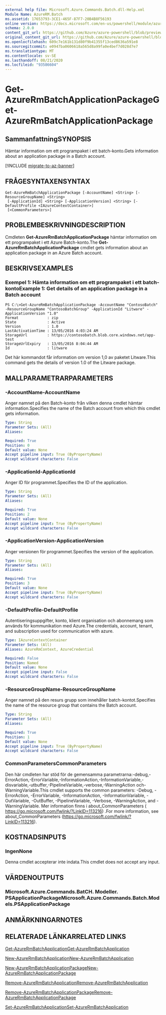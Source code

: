```yaml
---
external help file: Microsoft.Azure.Commands.Batch.dll-Help.xml
Module Name: AzureRM.Batch
ms.assetid: 17653793-3CE1-465F-87F7-20B4B8F56193
online version: https://docs.microsoft.com/en-us/powershell/module/azurerm.batch/get-azurermbatchapplicationpackage
schema: 2.0.0
content_git_url: https://github.com/Azure/azure-powershell/blob/preview/src/ResourceManager/AzureBatch/Commands.Batch/help/Get-AzureRmBatchApplicationPackage.md
original_content_git_url: https://github.com/Azure/azure-powershell/blob/preview/src/ResourceManager/AzureBatch/Commands.Batch/help/Get-AzureRmBatchApplicationPackage.md
ms.openlocfilehash: 609c7e161b131d80f9b41355f13ced8636a591e8
ms.sourcegitcommit: e0947ba0606618a565d8a99fa0e4bef7d028d7e7
ms.translationtype: MT
ms.contentlocale: sv-SE
ms.lasthandoff: 08/21/2020
ms.locfileid: "93586604"
---
```

# <span data-ttu-id="d91e3-101">Get-AzureRmBatchApplicationPackage</span><span class="sxs-lookup"><span data-stu-id="d91e3-101">Get-AzureRmBatchApplicationPackage</span></span>

## <span data-ttu-id="d91e3-102">Sammanfattning</span><span class="sxs-lookup"><span data-stu-id="d91e3-102">SYNOPSIS</span></span>
<span data-ttu-id="d91e3-103">Hämtar information om ett programpaket i ett batch-konto.</span><span class="sxs-lookup"><span data-stu-id="d91e3-103">Gets information about an application package in a Batch account.</span></span>

[!INCLUDE [migrate-to-az-banner](../../includes/migrate-to-az-banner.md)]

## <span data-ttu-id="d91e3-104">FRÅGESYNTAXEN</span><span class="sxs-lookup"><span data-stu-id="d91e3-104">SYNTAX</span></span>

```
Get-AzureRmBatchApplicationPackage [-AccountName] <String> [-ResourceGroupName] <String>
 [-ApplicationId] <String> [-ApplicationVersion] <String> [-DefaultProfile <IAzureContextContainer>]
 [<CommonParameters>]
```

## <span data-ttu-id="d91e3-105">PROBLEMBESKRIVNING</span><span class="sxs-lookup"><span data-stu-id="d91e3-105">DESCRIPTION</span></span>
<span data-ttu-id="d91e3-106">Cmdleten **Get-AzureRmBatchApplicationPackage** hämtar information om ett programpaket i ett Azure Batch-konto.</span><span class="sxs-lookup"><span data-stu-id="d91e3-106">The **Get-AzureRmBatchApplicationPackage** cmdlet gets information about an application package in an Azure Batch account.</span></span>

## <span data-ttu-id="d91e3-107">BESKRIVS</span><span class="sxs-lookup"><span data-stu-id="d91e3-107">EXAMPLES</span></span>

### <span data-ttu-id="d91e3-108">Exempel 1: Hämta information om ett programpaket i ett batch-konto</span><span class="sxs-lookup"><span data-stu-id="d91e3-108">Example 1: Get details of an application package in a Batch account</span></span>
```
PS C:\>Get-AzureRmBatchApplicationPackage -AccountName "ContosoBatch" -ResourceGroupName "ContosoBatchGroup" -ApplicationId "Litware" -ApplicationVersion "1.0"
Format             : zip
State              : Active
Version            : 1.0
LastActivationTime : 13/05/2016 4:03:24 AM
StorageUrl         : https://contosobatch.blob.core.windows.net/app-test
StorageUrlExpiry   : 13/05/2016 8:04:44 AM
Id                 : litware
```

<span data-ttu-id="d91e3-109">Det här kommandot får information om version 1,0 av paketet Litware.</span><span class="sxs-lookup"><span data-stu-id="d91e3-109">This command gets the details of version 1.0 of the Litware package.</span></span>

## <span data-ttu-id="d91e3-110">MALLPARAMETRAR</span><span class="sxs-lookup"><span data-stu-id="d91e3-110">PARAMETERS</span></span>

### <span data-ttu-id="d91e3-111">-AccountName</span><span class="sxs-lookup"><span data-stu-id="d91e3-111">-AccountName</span></span>
<span data-ttu-id="d91e3-112">Anger namnet på den Batch-konto från vilken denna cmdlet hämtar information.</span><span class="sxs-lookup"><span data-stu-id="d91e3-112">Specifies the name of the Batch account from which this cmdlet gets information.</span></span>

```yaml
Type: String
Parameter Sets: (All)
Aliases: 

Required: True
Position: 0
Default value: None
Accept pipeline input: True (ByPropertyName)
Accept wildcard characters: False
```

### <span data-ttu-id="d91e3-113">-ApplicationId</span><span class="sxs-lookup"><span data-stu-id="d91e3-113">-ApplicationId</span></span>
<span data-ttu-id="d91e3-114">Anger ID för programmet.</span><span class="sxs-lookup"><span data-stu-id="d91e3-114">Specifies the ID of the application.</span></span>

```yaml
Type: String
Parameter Sets: (All)
Aliases: 

Required: True
Position: 2
Default value: None
Accept pipeline input: True (ByPropertyName)
Accept wildcard characters: False
```

### <span data-ttu-id="d91e3-115">-ApplicationVersion</span><span class="sxs-lookup"><span data-stu-id="d91e3-115">-ApplicationVersion</span></span>
<span data-ttu-id="d91e3-116">Anger versionen för programmet.</span><span class="sxs-lookup"><span data-stu-id="d91e3-116">Specifies the version of the application.</span></span>

```yaml
Type: String
Parameter Sets: (All)
Aliases: 

Required: True
Position: 3
Default value: None
Accept pipeline input: True (ByPropertyName)
Accept wildcard characters: False
```

### <span data-ttu-id="d91e3-117">-DefaultProfile</span><span class="sxs-lookup"><span data-stu-id="d91e3-117">-DefaultProfile</span></span>
<span data-ttu-id="d91e3-118">Autentiseringsuppgifter, konto, klient organisation och abonnemang som används för kommunikation med Azure.</span><span class="sxs-lookup"><span data-stu-id="d91e3-118">The credentials, account, tenant, and subscription used for communication with azure.</span></span>

```yaml
Type: IAzureContextContainer
Parameter Sets: (All)
Aliases: AzureRmContext, AzureCredential

Required: False
Position: Named
Default value: None
Accept pipeline input: False
Accept wildcard characters: False
```

### <span data-ttu-id="d91e3-119">-ResourceGroupName</span><span class="sxs-lookup"><span data-stu-id="d91e3-119">-ResourceGroupName</span></span>
<span data-ttu-id="d91e3-120">Anger namnet på den resurs grupp som innehåller batch-kontot.</span><span class="sxs-lookup"><span data-stu-id="d91e3-120">Specifies the name of the resource group that contains the Batch account.</span></span>

```yaml
Type: String
Parameter Sets: (All)
Aliases: 

Required: True
Position: 1
Default value: None
Accept pipeline input: True (ByPropertyName)
Accept wildcard characters: False
```

### <span data-ttu-id="d91e3-121">CommonParameters</span><span class="sxs-lookup"><span data-stu-id="d91e3-121">CommonParameters</span></span>
<span data-ttu-id="d91e3-122">Den här cmdleten har stöd för de gemensamma parametrarna:-debug,-ErrorAction,-ErrorVariable,-InformationAction,-InformationVariable,-disvariable,-utbuffer,-PipelineVariable,-verbose,-WarningAction och-WarningVariable.</span><span class="sxs-lookup"><span data-stu-id="d91e3-122">This cmdlet supports the common parameters: -Debug, -ErrorAction, -ErrorVariable, -InformationAction, -InformationVariable, -OutVariable, -OutBuffer, -PipelineVariable, -Verbose, -WarningAction, and -WarningVariable.</span></span> <span data-ttu-id="d91e3-123">Mer information finns i about_CommonParameters ( https://go.microsoft.com/fwlink/?LinkID=113216) .</span><span class="sxs-lookup"><span data-stu-id="d91e3-123">For more information, see about_CommonParameters (https://go.microsoft.com/fwlink/?LinkID=113216).</span></span>

## <span data-ttu-id="d91e3-124">KOSTNADS</span><span class="sxs-lookup"><span data-stu-id="d91e3-124">INPUTS</span></span>

### <span data-ttu-id="d91e3-125">Ingen</span><span class="sxs-lookup"><span data-stu-id="d91e3-125">None</span></span>
<span data-ttu-id="d91e3-126">Denna cmdlet accepterar inte indata.</span><span class="sxs-lookup"><span data-stu-id="d91e3-126">This cmdlet does not accept any input.</span></span>

## <span data-ttu-id="d91e3-127">VÄRDEN</span><span class="sxs-lookup"><span data-stu-id="d91e3-127">OUTPUTS</span></span>

### <span data-ttu-id="d91e3-128">Microsoft.Azure.Commands.BatCH. Modeller. PSApplicationPackage</span><span class="sxs-lookup"><span data-stu-id="d91e3-128">Microsoft.Azure.Commands.Batch.Models.PSApplicationPackage</span></span>

## <span data-ttu-id="d91e3-129">ANMÄRKNINGAR</span><span class="sxs-lookup"><span data-stu-id="d91e3-129">NOTES</span></span>

## <span data-ttu-id="d91e3-130">RELATERADE LÄNKAR</span><span class="sxs-lookup"><span data-stu-id="d91e3-130">RELATED LINKS</span></span>

[<span data-ttu-id="d91e3-131">Get-AzureRmBatchApplication</span><span class="sxs-lookup"><span data-stu-id="d91e3-131">Get-AzureRmBatchApplication</span></span>](./Get-AzureRmBatchApplication.md)

[<span data-ttu-id="d91e3-132">New-AzureRmBatchApplication</span><span class="sxs-lookup"><span data-stu-id="d91e3-132">New-AzureRmBatchApplication</span></span>](./New-AzureRmBatchApplication.md)

[<span data-ttu-id="d91e3-133">New-AzureRmBatchApplicationPackage</span><span class="sxs-lookup"><span data-stu-id="d91e3-133">New-AzureRmBatchApplicationPackage</span></span>](./New-AzureRmBatchApplicationPackage.md)

[<span data-ttu-id="d91e3-134">Remove-AzureRmBatchApplication</span><span class="sxs-lookup"><span data-stu-id="d91e3-134">Remove-AzureRmBatchApplication</span></span>](./Remove-AzureRmBatchApplication.md)

[<span data-ttu-id="d91e3-135">Remove-AzureRmBatchApplicationPackage</span><span class="sxs-lookup"><span data-stu-id="d91e3-135">Remove-AzureRmBatchApplicationPackage</span></span>](./Remove-AzureRmBatchApplicationPackage.md)

[<span data-ttu-id="d91e3-136">Set-AzureRmBatchApplication</span><span class="sxs-lookup"><span data-stu-id="d91e3-136">Set-AzureRmBatchApplication</span></span>](./Set-AzureRmBatchApplication.md)


